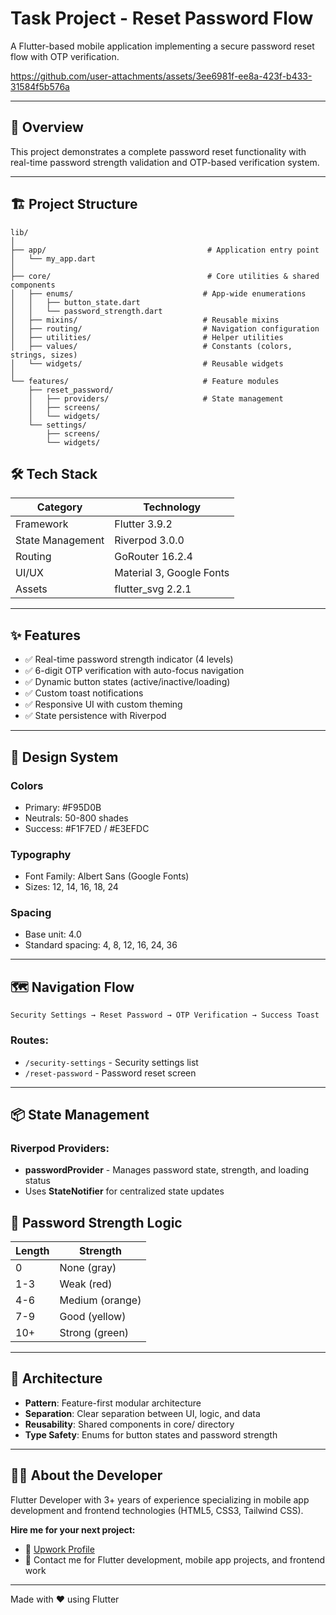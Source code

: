 # Task Project - Reset Password Flow

A Flutter-based mobile application implementing a secure password reset flow with OTP verification.


https://github.com/user-attachments/assets/3ee6981f-ee8a-423f-b433-31584f5b576a


----

## 📱 Overview

This project demonstrates a complete password reset functionality with real-time password strength validation and OTP-based verification system.

----

## 🏗️ Project Structure

```
lib/
│
├── app/                                    # Application entry point
│   └── my_app.dart
│
├── core/                                   # Core utilities & shared components
│   ├── enums/                             # App-wide enumerations
│   │   ├── button_state.dart
│   │   └── password_strength.dart
│   ├── mixins/                            # Reusable mixins
│   ├── routing/                           # Navigation configuration
│   ├── utilities/                         # Helper utilities
│   ├── values/                            # Constants (colors, strings, sizes)
│   └── widgets/                           # Reusable widgets
│
└── features/                              # Feature modules
    ├── reset_password/
    │   ├── providers/                     # State management
    │   ├── screens/
    │   └── widgets/
    └── settings/
        ├── screens/
        └── widgets/

```


## 🛠️ Tech Stack

| Category | Technology |
| ------------- | ------------- |
| Framework | Flutter 3.9.2 |
| State Management | Riverpod 3.0.0 |
| Routing | GoRouter 16.2.4 |
| UI/UX | Material 3, Google Fonts |
| Assets | flutter_svg 2.2.1 |

----

## ✨ Features

- ✅ Real-time password strength indicator (4 levels)
- ✅ 6-digit OTP verification with auto-focus navigation
- ✅ Dynamic button states (active/inactive/loading)
- ✅ Custom toast notifications
- ✅ Responsive UI with custom theming
- ✅ State persistence with Riverpod

----

## 🎨 Design System

### Colors

- Primary: #F95D0B
- Neutrals: 50-800 shades
- Success: #F1F7ED / #E3EFDC

### Typography

- Font Family: Albert Sans (Google Fonts)
- Sizes: 12, 14, 16, 18, 24

### Spacing

- Base unit: 4.0
- Standard spacing: 4, 8, 12, 16, 24, 36

----

## 🗺️ Navigation Flow

``` 
Security Settings → Reset Password → OTP Verification → Success Toast
```

### Routes:

- `/security-settings` - Security settings list
- `/reset-password` - Password reset screen

----

## 📦 State Management

### Riverpod Providers:

- **passwordProvider** - Manages password state, strength, and loading status
- Uses **StateNotifier** for centralized state updates

## 🔐 Password Strength Logic

| Length | Strength |
| ------------- | ------------- |
| 0 | None (gray) |
| 1-3 | Weak (red) |
| 4-6 | Medium (orange) |
| 7-9 | Good (yellow) |
| 10+ | Strong (green) |

---- 

## 📐 Architecture

- **Pattern**: Feature-first modular architecture
- **Separation**: Clear separation between UI, logic, and data
- **Reusability**: Shared components in core/ directory
- **Type Safety**: Enums for button states and password strength

---- 

## 👨‍💻 About the Developer

Flutter Developer with 3+ years of experience specializing in mobile app development and frontend technologies (HTML5, CSS3, Tailwind CSS).

**Hire me for your next project:**
- 💼 [Upwork Profile](https://www.upwork.com/freelancers/~01bb489da512873d44)
- 📧 Contact me for Flutter development, mobile app projects, and frontend work

---- 

Made with ❤️ using Flutter
